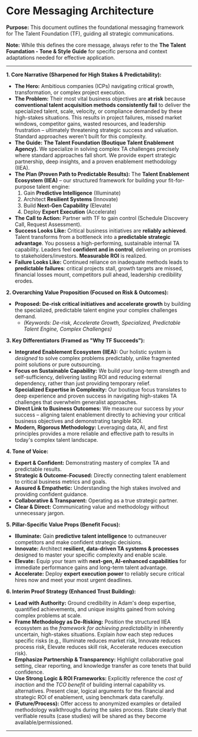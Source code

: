 # Core Messaging Architecture

**Purpose:** This document outlines the foundational messaging framework for The Talent Foundation (TF), guiding all strategic communications.

**Note:** While this defines the core message, always refer to the **The Talent Foundation - Tone & Style Guide** for specific persona and context adaptations needed for effective application.

---

**1. Core Narrative (Sharpened for High Stakes & Predictability):**

*   **The Hero:** Ambitious companies (ICPs) navigating critical growth, transformation, or complex project execution.
*   **The Problem:** Their most vital business objectives are **at risk** because **conventional talent acquisition methods consistently fail** to deliver the specialized talent, scale, velocity, or compliance demanded by these high-stakes situations. This results in project failures, missed market windows, competitor gains, wasted resources, and leadership frustration – ultimately threatening strategic success and valuation. Standard approaches weren't built for this complexity.
*   **The Guide:** **The Talent Foundation (Boutique Talent Enablement Agency).** We specialize in solving complex TA challenges precisely where standard approaches fall short. We provide expert strategic partnership, deep insights, and a proven enablement methodology (IIEA).
*   **The Plan (Proven Path to Predictable Results):** The **Talent Enablement Ecosystem (IIEA)** – our structured framework for building your fit-for-purpose talent engine:
    1.  Gain **Predictive Intelligence** (Illuminate)
    2.  Architect **Resilient Systems** (Innovate)
    3.  Build **Next-Gen Capability** (Elevate)
    4.  Deploy **Expert Execution** (Accelerate)
*   **The Call to Action:** Partner with TF to gain control (Schedule Discovery Call, Request Assessment).
*   **Success Looks Like:** Critical business initiatives are **reliably achieved**. Talent transforms from a bottleneck into a **predictable strategic advantage**. You possess a high-performing, sustainable internal TA capability. Leaders feel **confident and in control**, delivering on promises to stakeholders/investors. **Measurable ROI** is realized.
*   **Failure Looks Like:** Continued reliance on inadequate methods leads to **predictable failures**: critical projects stall, growth targets are missed, financial losses mount, competitors pull ahead, leadership credibility erodes.

**2. Overarching Value Proposition (Focused on Risk & Outcomes):**

*   **Proposed:** **De-risk critical initiatives and accelerate growth** by building the specialized, predictable talent engine your complex challenges demand.
    *   _(Keywords: De-risk, Accelerate Growth, Specialized, Predictable Talent Engine, Complex Challenges)_

**3. Key Differentiators (Framed as "Why TF Succeeds"):**

*   **Integrated Enablement Ecosystem (IIEA):** Our holistic system is _designed_ to solve complex problems predictably, unlike fragmented point solutions or pure outsourcing.
*   **Focus on Sustainable Capability:** We build _your_ long-term strength and self-sufficiency, delivering lasting ROI and reducing external dependency, rather than just providing temporary relief.
*   **Specialized Expertise in Complexity:** Our boutique focus translates to deep experience and proven success in navigating high-stakes TA challenges that overwhelm generalist approaches.
*   **Direct Link to Business Outcomes:** We measure our success by _your_ success – aligning talent enablement directly to achieving your critical business objectives and demonstrating tangible ROI.
*   **Modern, Rigorous Methodology:** Leveraging data, AI, and first principles provides a more reliable and effective path to results in today's complex talent landscape.

**4. Tone of Voice:**

*   **Expert & Confident:** Demonstrating mastery of complex TA and predictable results.
*   **Strategic & Outcome-Focused:** Directly connecting talent enablement to critical business metrics and goals.
*   **Assured & Empathetic:** Understanding the high stakes involved and providing confident guidance.
*   **Collaborative & Transparent:** Operating as a true strategic partner.
*   **Clear & Direct:** Communicating value and methodology without unnecessary jargon.

**5. Pillar-Specific Value Props (Benefit Focus):**

*   **Illuminate:** Gain **predictive talent intelligence** to outmaneuver competitors and make confident strategic decisions.
*   **Innovate:** Architect **resilient, data-driven TA systems & processes** designed to master your specific complexity and enable scale.
*   **Elevate:** Equip your team with **next-gen, AI-enhanced capabilities** for immediate performance gains and long-term talent advantage.
*   **Accelerate:** Deploy **expert execution power** to reliably secure critical hires now and meet your most urgent deadlines.

**6. Interim Proof Strategy (Enhanced Trust Building):**

*   **Lead with Authority:** Ground credibility in Adam's deep expertise, quantified achievements, and unique insights gained from solving complex problems at scale.
*   **Frame Methodology as De-Risking:** Position the structured IIEA ecosystem as the _framework for achieving predictability_ in inherently uncertain, high-stakes situations. Explain _how_ each step reduces specific risks (e.g., Illuminate reduces market risk, Innovate reduces process risk, Elevate reduces skill risk, Accelerate reduces execution risk).
*   **Emphasize Partnership & Transparency:** Highlight collaborative goal setting, clear reporting, and knowledge transfer as core tenets that build confidence.
*   **Use Strong Logic & ROI Frameworks:** Explicitly reference the _cost of inaction_ and the _TCO benefit_ of building internal capability vs. alternatives. Present clear, logical arguments for the financial and strategic ROI of enablement, using benchmark data carefully.
*   **(Future/Process):** Offer access to anonymized examples or detailed methodology walkthroughs during the sales process. State clearly that verifiable results (case studies) will be shared as they become available/permissioned.

---